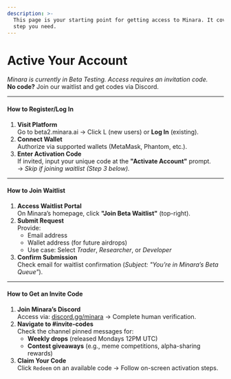 ```yaml
---
description: >-
  This page is your starting point for getting access to Minara. It covers every
  step you need.
---
```


# Active Your Account

_Minara is currently in Beta Testing. Access requires an invitation code._\
**No code?** Join our waitlist and get codes via Discord.

***

#### How to Register/Log In

1. **Visit Platform**\
   Go to beta2.minara.ai → Click L (new users) or **Log In** (existing).
2. **Connect Wallet**\
   Authorize via supported wallets (MetaMask, Phantom, etc.).
3. **Enter Activation Code**\
   If invited, input your unique code at the **"Activate Account"** prompt.\
   → _Skip if joining waitlist (Step 3 below)._

***

#### How to Join Waitlist

1. **Access Waitlist Portal**\
   On Minara’s homepage, click **"Join Beta Waitlist"** (top-right).
2. **Submit Request**\
   Provide:
   * Email address
   * Wallet address (for future airdrops)
   * Use case: Select _Trader_, _Researcher_, or _Developer_
3. **Confirm Submission**\
   Check email for waitlist confirmation (_Subject: "You’re in Minara’s Beta Queue"_).

***

#### How to Get an Invite Code

1. **Join Minara’s Discord**\
   Access via: [discord.gg/minara](https://discord.gg/minara) → Complete human verification.
2. **Navigate to #invite-codes**\
   Check the channel pinned messages for:
   * **Weekly drops** (released Mondays 12PM UTC)
   * **Contest giveaways** (e.g., meme competitions, alpha-sharing rewards)
3. **Claim Your Code**\
   Click `Redeem` on an available code → Follow on-screen activation steps.

